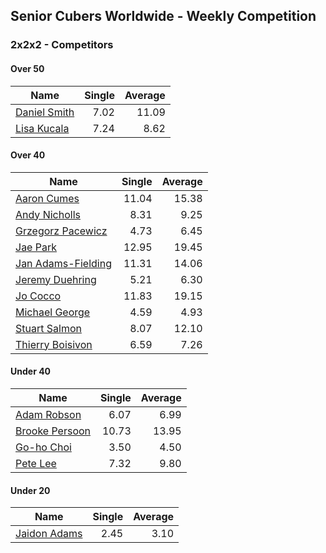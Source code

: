 ## Senior Cubers Worldwide - Weekly Competition
### 2x2x2 - Competitors

#### Over 50

| Name | Single | Average |
| -- | --: | --: |
| [Daniel Smith](../persons/daniel_smith.md) | 7.02 | 11.09 |
| [Lisa Kucala](../persons/lisa_kucala.md) | 7.24 | 8.62 |

#### Over 40

| Name | Single | Average |
| -- | --: | --: |
| [Aaron Cumes](../persons/aaron_cumes.md) | 11.04 | 15.38 |
| [Andy Nicholls](../persons/andy_nicholls.md) | 8.31 | 9.25 |
| [Grzegorz Pacewicz](../persons/grzegorz_pacewicz.md) | 4.73 | 6.45 |
| [Jae Park](../persons/jae_park.md) | 12.95 | 19.45 |
| [Jan Adams-Fielding](../persons/jan_adams-fielding.md) | 11.31 | 14.06 |
| [Jeremy Duehring](../persons/jeremy_duehring.md) | 5.21 | 6.30 |
| [Jo Cocco](../persons/jo_cocco.md) | 11.83 | 19.15 |
| [Michael George](../persons/michael_george.md) | 4.59 | 4.93 |
| [Stuart Salmon](../persons/stuart_salmon.md) | 8.07 | 12.10 |
| [Thierry Boisivon](../persons/thierry_boisivon.md) | 6.59 | 7.26 |

#### Under 40

| Name | Single | Average |
| -- | --: | --: |
| [Adam Robson](../persons/adam_robson.md) | 6.07 | 6.99 |
| [Brooke Persoon](../persons/brooke_persoon.md) | 10.73 | 13.95 |
| [Go-ho Choi](../persons/go-ho_choi.md) | 3.50 | 4.50 |
| [Pete Lee](../persons/pete_lee.md) | 7.32 | 9.80 |

#### Under 20

| Name | Single | Average |
| -- | --: | --: |
| [Jaidon Adams](../persons/jaidon_adams.md) | 2.45 | 3.10 |


<!-- Global site tag (gtag.js) - Google Analytics -->
<script async src="https://www.googletagmanager.com/gtag/js?id=UA-86348435-3">
<script>window.dataLayer = window.dataLayer || []; function gtag() {dataLayer.push(arguments);} gtag('js', new Date()); gtag('config', 'UA-86348435-3');</script>
